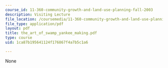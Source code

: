 ```yaml
---
course_id: 11-360-community-growth-and-land-use-planning-fall-2003
description: Visiting Lecture
file_location: /coursemedia/11-360-community-growth-and-land-use-planning-fall-2003/1ca87b195641124f176867f4a7b5c1a6_the_art_of_swamp_yankee_making.pdf
file_type: application/pdf
layout: pdf
title: the_art_of_swamp_yankee_making.pdf
type: course
uid: 1ca87b195641124f176867f4a7b5c1a6

---
```

None